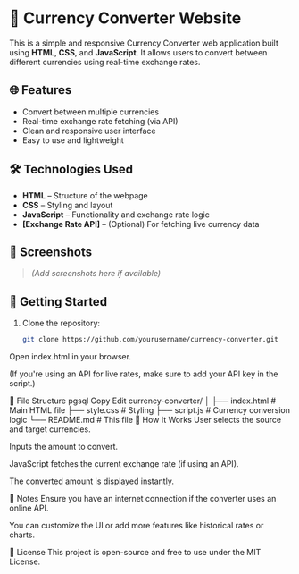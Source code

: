 # 💱 Currency Converter Website

This is a simple and responsive Currency Converter web application built using **HTML**, **CSS**, and **JavaScript**. It allows users to convert between different currencies using real-time exchange rates.

## 🌐 Features

- Convert between multiple currencies
- Real-time exchange rate fetching (via API)
- Clean and responsive user interface
- Easy to use and lightweight

## 🛠️ Technologies Used

- **HTML** – Structure of the webpage
- **CSS** – Styling and layout
- **JavaScript** – Functionality and exchange rate logic
- **[Exchange Rate API]** – (Optional) For fetching live currency data

## 📸 Screenshots

> *(Add screenshots here if available)*

## 🚀 Getting Started

1. Clone the repository:

   ```bash
   git clone https://github.com/yourusername/currency-converter.git
Open index.html in your browser.

(If you're using an API for live rates, make sure to add your API key in the script.)

📁 File Structure
pgsql
Copy
Edit
currency-converter/
│
├── index.html         # Main HTML file
├── style.css          # Styling
├── script.js          # Currency conversion logic
└── README.md          # This file
🧠 How It Works
User selects the source and target currencies.

Inputs the amount to convert.

JavaScript fetches the current exchange rate (if using an API).

The converted amount is displayed instantly.

📌 Notes
Ensure you have an internet connection if the converter uses an online API.

You can customize the UI or add more features like historical rates or charts.

📃 License
This project is open-source and free to use under the MIT License.

